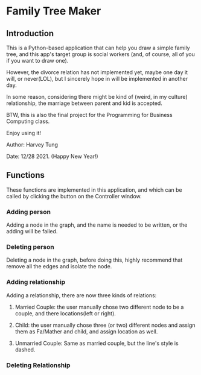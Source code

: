 # Family Tree Maker

## Introduction

This is a Python-based application that can help you draw a simple family tree,
and this app's target group is social workers (and, of course, all of you if you want to draw one).

However, the divorce relation has not implemented yet, maybe one day it will, or 
never(LOL), but I sincerely hope in will be implemented in another day.

In some reason, considering there might be kind of (weird, in my culture) relationship,
the marriage between parent and kid is accepted.

BTW, this is also the final project for the Programming for Business Computing class.

Enjoy using it!

Author: Harvey Tung

Date: 12/28 2021. (Happy New Year!)

## Functions

These functions are implemented in this application, and which can be called 
by clicking the button on the Controller window.

### Adding person

Adding a node in the graph, and the name is needed to be written, or the adding will be failed.

### Deleting person

Deleting a node in the graph, before doing this, highly recommend that remove all the edges and isolate the node.

### Adding relationship

Adding a relationship, there are now three kinds of relations:
1. Married Couple: the user manually chose two different node to be a couple, and there locations(left or right).

2. Child: the user manually chose three (or two) different nodes and assign them as Fa/Mather and child, 
and assign location as well.

3. Unmarried Couple: Same as married couple, but the line's style is dashed.

### Deleting Relationship

